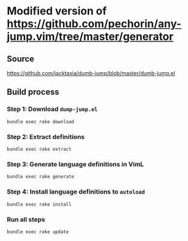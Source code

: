 # Modified version of https://github.com/pechorin/any-jump.vim/tree/master/generator

## Source

https://github.com/jacktasia/dumb-jump/blob/master/dumb-jump.el

## Build process

### Step 1: Download `dump-jump.el`

```shell
bundle exec rake download
```

### Step 2: Extract definitions

```shell
bundle exec rake extract
```

### Step 3: Generate language definitions in VimL

```shell
bundle exec rake generate
```

### Step 4: Install language definitions to `autoload`

```
bundle exec rake install
```

### Run all steps

```shell
bundle exec rake update
```
